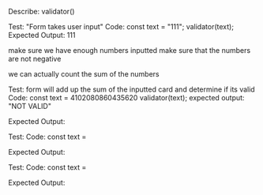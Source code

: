 Describe: validator()

Test: "Form takes user input"
Code:
const text = "111";
validator(text);
Expected Output: 111


make sure we have enough numbers inputted
make sure that the numbers are not negative

we can actually count the sum of the numbers 


Test: form will add up the sum of the inputted card and determine if its valid
Code:
const text = 4102080860435620
validator(text);
expected output: "NOT VALID"

Expected Output: 

Test: 
Code:
const text = 

Expected Output: 

Test: 
Code:
const text = 

Expected Output: 